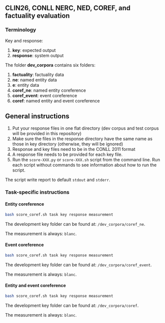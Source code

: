 ## CLIN26, CONLL NERC, NED, COREF, and factuality evaluation

### Terminology

Key and response:

1. **key**: expected output
2. **response**: system output


The folder **dev_corpora** contains six folders:

1. **factuality**: factuality data
2. **ne**: named entity data
3. **e**: entity data
4. **coref_ne**: named entity coreference
5. **coref_event**: event coreference
6. **coref**: named entity and event coreference

## General instructions

1. Put your response files in one flat directory (dev corpus and test corpus will be provided in this repository)
2. Make sure the files in the response directory have the same name as those in key directory (otherwise, they will be ignored)
3. Response and key files need to be in the CONLL 2011 format
4. A response file needs to be provided for each key file.
5. Run the `score-XXX.py` or `score-XXX.sh` script from the command line. Run each script without commands to see information about how to run the script.

The script write report to default `stdout` and `stderr`.

### Task-specific instructions

#### Entity coreference

```bash
bash score_coref.sh task key response measurement
```

The development key folder can be found at: `/dev_corpora/coref_ne`.

The measurement is always: `blanc`.

#### Event coreference

```bash
bash score_coref.sh task key response measurement
```

The development key folder can be found at: `/dev_corpora/coref_event`.

The measurement is always: `blanc`.

#### Entity and event coreference

```bash
bash score_coref.sh task key response measurement
```

The development key folder can be found at: `/dev_corpora/coref`.

The measurement is always: `blanc`.

